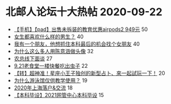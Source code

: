 # 北邮人论坛十大热帖 2020-09-22

- [【手机】【pad】出售未拆装的教育优惠airpods2   949元](https://bbs.byr.cn/article/DigiLife/315045) 50
- [女生都喜欢什么样的男生？](https://bbs.byr.cn/article/Feeling/3155691) 40
- [我有一个朋友，他想抓住本科最后的机会找个女朋友](https://bbs.byr.cn/article/Friends/1971531) 40
- [为什么这么多人用陈意涵做头像](https://bbs.byr.cn/article/Picture/3266407) 32
- [农总线下面谈](https://bbs.byr.cn/article/Job/2102338) 27
- [9.21老食堂一楼快餐吃出虫子](https://bbs.byr.cn/article/Food/507307) 22
- [【转】超神准！星座小王子独创的新型占卜、來一起試玩一下！](https://bbs.byr.cn/article/Constellations/326533) 20
- [为什么游泳馆仅供教学使用？](https://bbs.byr.cn/article/Swim/127831) 19
- [2020年上海落户&amp;交流](https://bbs.byr.cn/article/BYRatSH/7462) 18
- [【本科毕设】2021网管中心本科毕设](https://bbs.byr.cn/article/AimGraduate/1196315) 15


